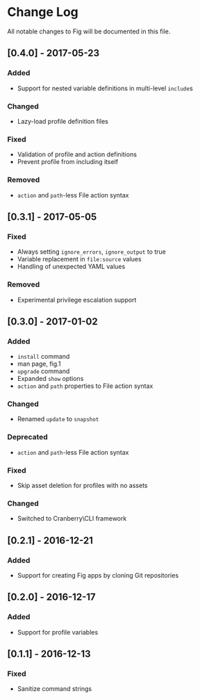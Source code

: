 # Change Log

All notable changes to Fig will be documented in this file.

## [0.4.0] - 2017-05-23
### Added
- Support for nested variable definitions in multi-level `include`s

### Changed
- Lazy-load profile definition files

### Fixed
- Validation of profile and action definitions
- Prevent profile from including itself

### Removed
- `action` and `path`-less File action syntax

## [0.3.1] - 2017-05-05
### Fixed
- Always setting `ignore_errors`, `ignore_output` to true
- Variable replacement in `file:source` values
- Handling of unexpected YAML values

### Removed
- Experimental privilege escalation support

## [0.3.0] - 2017-01-02
### Added
- `install` command
- man page, fig.1
- `upgrade` command
- Expanded `show` options
- `action` and `path` properties to File action syntax

### Changed
- Renamed `update` to `snapshot`

### Deprecated
- `action` and `path`-less File action syntax

### Fixed
- Skip asset deletion for profiles with no assets

### Changed
- Switched to Cranberry\CLI framework

## [0.2.1] - 2016-12-21
### Added
- Support for creating Fig apps by cloning Git repositories

## [0.2.0] - 2016-12-17
### Added
- Support for profile variables

## [0.1.1] - 2016-12-13
### Fixed
- Sanitize command strings
